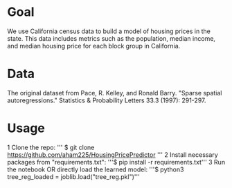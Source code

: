 # Goal
We use California census data to build a model of housing prices in the state. This data includes metrics such as the population, median income, and median housing price for each block group in California.

# Data
The original dataset from Pace, R. Kelley, and Ronald Barry. "Sparse spatial autoregressions." Statistics & Probability Letters 33.3 (1997): 291-297.

# Usage

1 Clone the repo: ''' $ git clone https://github.com/aham225/HousingPricePredictor '''
2 Install necessary packages from "requirements.txt": '''$ pip install -r requirements.txt'''
3 Run the notebook OR directly load the learned model: '''$ python3 tree_reg_loaded = joblib.load("tree_reg.pkl")'''

